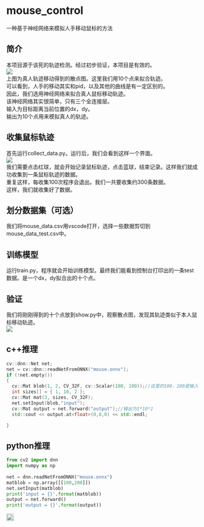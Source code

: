 # mouse_control
一种基于神经网络来模拟人手移动鼠标的方法  
## 简介
本项目源于该死的轨迹检测。经过初步验证，本项目是有效的。  
<img src="./imgs/Figure_1.png">  
上图为真人轨迹移动得到的散点图。这里我们用10个点来拟合轨迹。  
可以看到，人手的移动其实和pid，以及其他的曲线是有一定区别的。  
因此，我们选用神经网络来拟合真人鼠标移动轨迹。  
该神经网络其实很简单，只有三个全连接层。  
输入为目标距离当前位置的dx，dy。  
输出为10个点用来模拟真人的轨迹。  
## 收集鼠标轨迹
首先运行collect_data.py。运行后，我们会看到这样一个界面。  
<img src="./imgs/collect.png">  
我们需要点击红球，就会开始记录鼠标轨迹，点击蓝球，结束记录。这样我们就成功收集到一条鼠标轨迹的数据。  
重复这样，每收集100次程序会退出。我们一共要收集约300条数据。  
这样，我们就收集好了数据。  
## 划分数据集（可选）
我们将mouse_data.csv用vscode打开，选择一些数据剪切到mouse_data_test.csv中。  
## 训练模型
运行train.py，程序就会开始训练模型。最终我们能看到控制台打印出的一条test数据。是一个dx，dy拟合出的十个点。  
## 验证
我们将刚刚得到的十个点放到show.py中，观察散点图，发现其轨迹类似于本人鼠标移动轨迹。  
<img src="./imgs/Figure_2.png"> 
## c++推理

```c++
cv::dnn::Net net;
net = cv::dnn::readNetFromONNX("mouse.onnx");
if (!net.empty())
{
  cv::Mat blob(1, 2, CV_32F, cv::Scalar(100, 100));//这里的100，100是输入dx，dy
  int sizes[] = { 1, 10, 2 };
  cv::Mat mat(3, sizes, CV_32F);
  net.setInput(blob,"input");
  cv::Mat output = net.forward("output");//输出为1*10*2
  std::cout << output.at<float>(0,8,0) << std::endl;

}
```
## python推理

```python
from cv2 import dnn
import numpy as np
 
net = dnn.readNetFromONNX("mouse.onnx")
matblob = np.array([[100,200]])
net.setInput(matblob)
print('input = {}'.format(matblob))
output = net.forward()
print('output = {}'.format(output))
```

[<img src="https://api.gitsponsors.com/api/badge/img?id=747188444" height="20">](https://api.gitsponsors.com/api/badge/link?p=q/BB3mETtgNDW5RfhCEEndb31tfKHUSs/JfjcdwD5IaSvyma3mWnlGqcVG8cPMfpVft3Nlz222boSXGVkKonZ1PVWQPFLaNLdj+LQ9CU0chiDwUKDceiV/+al6CCR0nu9ZB4sRCJ/FCrAzpUe80gNQ==)
